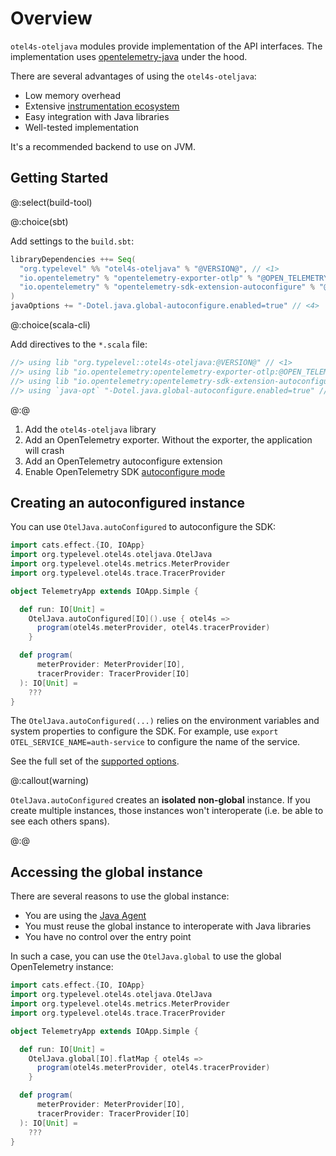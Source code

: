 # Overview

`otel4s-oteljava` modules provide implementation of the API interfaces. 
The implementation uses [opentelemetry-java][opentelemetry-java] under the hood.

There are several advantages of using the `otel4s-oteljava`:
- Low memory overhead
- Extensive [instrumentation ecosystem][opentelemetry-java-instrumentation]
- Easy integration with Java libraries
- Well-tested implementation

It's a recommended backend to use on JVM.

## Getting Started

@:select(build-tool)

@:choice(sbt)

Add settings to the `build.sbt`:

```scala
libraryDependencies ++= Seq(
  "org.typelevel" %% "otel4s-oteljava" % "@VERSION@", // <1>
  "io.opentelemetry" % "opentelemetry-exporter-otlp" % "@OPEN_TELEMETRY_VERSION@" % Runtime, // <2>
  "io.opentelemetry" % "opentelemetry-sdk-extension-autoconfigure" % "@OPEN_TELEMETRY_VERSION@" % Runtime // <3>
)
javaOptions += "-Dotel.java.global-autoconfigure.enabled=true" // <4>
```

@:choice(scala-cli)

Add directives to the `*.scala` file:

```scala
//> using lib "org.typelevel::otel4s-oteljava:@VERSION@" // <1>
//> using lib "io.opentelemetry:opentelemetry-exporter-otlp:@OPEN_TELEMETRY_VERSION@" // <2>
//> using lib "io.opentelemetry:opentelemetry-sdk-extension-autoconfigure:@OPEN_TELEMETRY_VERSION@" // <3>
//> using `java-opt` "-Dotel.java.global-autoconfigure.enabled=true" // <4>
```

@:@

1. Add the `otel4s-oteljava` library
2. Add an OpenTelemetry exporter. Without the exporter, the application will crash
3. Add an OpenTelemetry autoconfigure extension
4. Enable OpenTelemetry SDK [autoconfigure mode][opentelemetry-java-autoconfigure]

## Creating an autoconfigured instance 

You can use `OtelJava.autoConfigured` to autoconfigure the SDK:
```scala mdoc:silent:reset
import cats.effect.{IO, IOApp}
import org.typelevel.otel4s.oteljava.OtelJava
import org.typelevel.otel4s.metrics.MeterProvider
import org.typelevel.otel4s.trace.TracerProvider

object TelemetryApp extends IOApp.Simple {

  def run: IO[Unit] =
    OtelJava.autoConfigured[IO]().use { otel4s =>
      program(otel4s.meterProvider, otel4s.tracerProvider)
    }

  def program(
      meterProvider: MeterProvider[IO], 
      tracerProvider: TracerProvider[IO]
  ): IO[Unit] =
    ???
}
```

The `OtelJava.autoConfigured(...)` relies on the environment variables and system properties to configure the SDK.
For example, use `export OTEL_SERVICE_NAME=auth-service` to configure the name of the service.

See the full set of the [supported options][opentelemetry-java-configuration].

@:callout(warning)

`OtelJava.autoConfigured` creates an **isolated** **non-global** instance. 
If you create multiple instances, those instances won't interoperate (i.e. be able to see each others spans).

@:@

## Accessing the global instance

There are several reasons to use the global instance:
- You are using the [Java Agent][opentelemetry-java-agent]
- You must reuse the global instance to interoperate with Java libraries
- You have no control over the entry point 
  
In such a case, you can use the `OtelJava.global` to use the global OpenTelemetry instance:
```scala mdoc:silent:reset
import cats.effect.{IO, IOApp}
import org.typelevel.otel4s.oteljava.OtelJava
import org.typelevel.otel4s.metrics.MeterProvider
import org.typelevel.otel4s.trace.TracerProvider

object TelemetryApp extends IOApp.Simple {

  def run: IO[Unit] =
    OtelJava.global[IO].flatMap { otel4s =>
      program(otel4s.meterProvider, otel4s.tracerProvider)
    }

  def program(
      meterProvider: MeterProvider[IO], 
      tracerProvider: TracerProvider[IO]
  ): IO[Unit] =
    ???
}
```

[opentelemetry-java]: https://opentelemetry.io/docs/languages/java/intro/
[opentelemetry-java-instrumentation]: https://opentelemetry.io/docs/languages/java/instrumentation/
[opentelemetry-java-autoconfigure]: https://opentelemetry.io/docs/languages/java/configuration/#zero-code-sdk-autoconfigure
[opentelemetry-java-configuration]: https://opentelemetry.io/docs/languages/java/configuration/#environment-variables-and-system-properties
[opentelemetry-java-agent]: https://opentelemetry.io/docs/zero-code/java/agent/